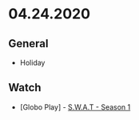 # 04.24.2020

## General

- Holiday

## Watch

- \[Globo Play\] - [S.W.A.T - Season 1](https://www.themoviedb.org/tv/71790-s-w-a-t/season/1)

